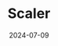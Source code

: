 ---  
layout: startup_page  
title: "Scaler"  
id: "scalerglobal.com"  
permalink: "/scalerscalerglobal.com07092024/"  
website: "https://scalerglobal.com/"  
funding_round: "Series A"  
funding_amount: "$10M"  
investors: "Plural, Base10"  
about: "Scaler is a platform that uses machine learning, ESG data collection, and reporting to decarbonize real estate. It provides real estate investors and asset managers with granular data and insights to help them prioritize sustainable changes and meet net-zero targets. Scaler's software streamlines ESG data and transforms it into actionable insights."  
markets: "Real Estate, ESG, Fintech, Software"  
hq: "New York, New York, United States"  
founded_year: "2022"  
linkedin: "https://www.linkedin.com/company/scaler-global"  
twitter: "https://twitter.com/scaler_official"  
instagram: ""  
facebook: "https://www.facebook.com/scalerofficial"  
crunchbase: "https://www.crunchbase.com/organization/scaler-72b8"  
pitchbook: "https://pitchbook.com/profiles/company/267197-50"  

date_display: "09-Jul-2024"  
date: "2024-07-09"

# SEO Optimization  
meta_title: "Scaler - Series A Funding ($10M)"  
meta_description: "Scaler, Scaler is a platform that uses machine learning, ESG data collection, and reporting to decarbonize real estate. It provides real estate investors and ..."  
meta_keywords: "Scaler, Real Estate, ESG, Fintech, Software, Series A funding"  
canonical_url: "https://startup.projectstartups.com/scalerscalerglobal.com07092024/"  
---